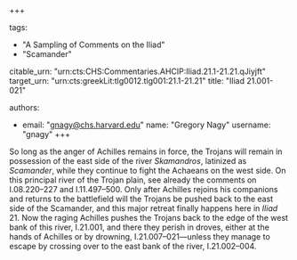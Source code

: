 +++

tags:
- "A Sampling of Comments on the Iliad"
- "Scamander"

citable_urn: "urn:cts:CHS:Commentaries.AHCIP:Iliad.21.1-21.21.qJiyjft"
target_urn: "urn:cts:greekLit:tlg0012.tlg001:21.1-21.21"
title: "Iliad 21.001-021"

authors:
- email: "gnagy@chs.harvard.edu"
  name: "Gregory Nagy"
  username: "gnagy"
+++

<p>So long as the anger of Achilles remains in force, the Trojans will remain in possession of the east side of the river <em>Skamandros</em>, latinized as <em>Scamander</em>, while they continue to fight the Achaeans on the west side. On this principal river of the Trojan plain, see already the comments on I.08.220–227 and I.11.497–500. Only after Achilles rejoins his companions and returns to the battlefield will the Trojans be pushed back to the east side of the Scamander, and this major retreat finally happens here in <em>Iliad</em> 21. Now the raging Achilles pushes the Trojans back to the edge of the west bank of this river, I.21.001, and there they perish in droves, either at the hands of Achilles or by drowning, I.21.007–021—unless they manage to escape by crossing over to the east bank of the river, I.21.002–004.  </p>